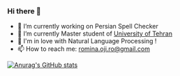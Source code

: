 ### Hi there 👋

- 🔭 I’m currently working on Persian Spell Checker
- 🌱 I’m currently Master student of [University of Tehran](https://ut.ac.ir/en)
- 💬 I'm in love with Natural Language Processing !
- 📫 How to reach me: romina.oji.ro@gmail.com

[![Anurag's GitHub stats](https://github-readme-stats.vercel.app/api?username=rominaoji&show_icons=true&theme=radical&count_private=true)](https://github.com/anuraghazra/github-readme-stats)


